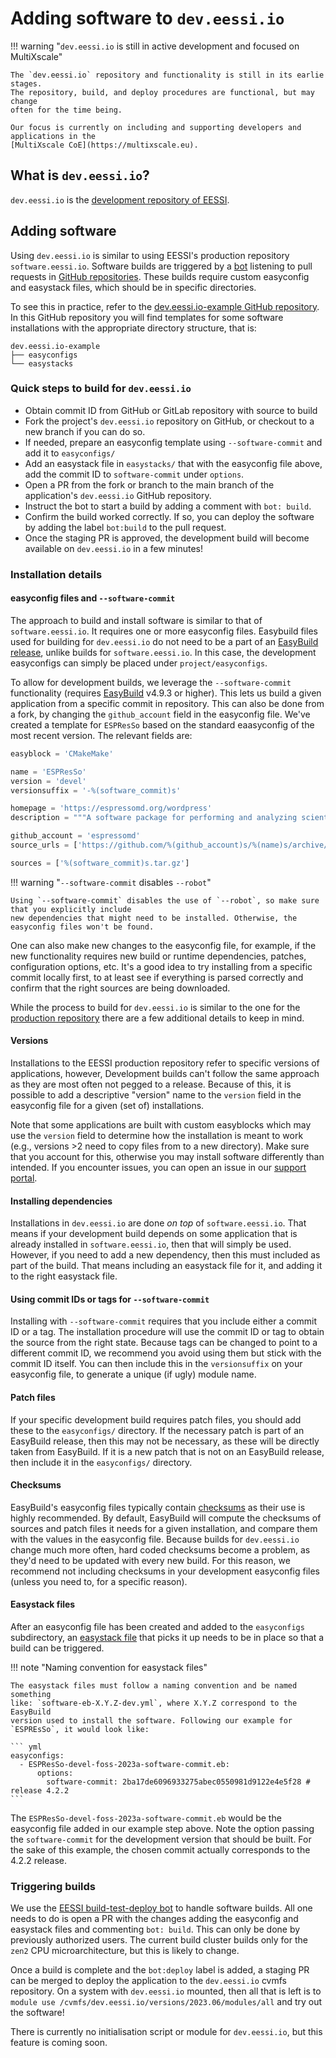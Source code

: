 # Adding software to `dev.eessi.io`

!!! warning "`dev.eessi.io` is still in active development and focused on MultiXscale"

    The `dev.eessi.io` repository and functionality is still in its earlie stages.
    The repository, build, and deploy procedures are functional, but may change
    often for the time being. 
    
    Our focus is currently on including and supporting developers and applications in the 
    [MultiXscale CoE](https://multixscale.eu).

## What is `dev.eessi.io`?

`dev.eessi.io` is the [development repository of EESSI](../repositories/dev.eessi.io.md).

## Adding software

Using `dev.eessi.io` is similar to using EESSI's production repository `software.eessi.io`.
Software builds are triggered by a [bot](https://www.eessi.io/docs/bot/) listening to pull 
requests in [GitHub repositories](https://github.com/search?q=org%3AEESSI+dev.eessi.io&type=repositories). 
These builds require custom easyconfig and easystack files, which should be in specific directories.

To see this in practice, refer to the [dev.eessi.io-example GitHub repository](https://github.com/EESSI/dev.eessi.io-example).
 In this GitHub repository you will find templates for some software installations with the appropriate directory structure, that is:

```
dev.eessi.io-example
├── easyconfigs
└── easystacks
```

### Quick steps to build for `dev.eessi.io`

- Obtain commit ID from GitHub or GitLab repository with source to build
- Fork the project's `dev.eessi.io` repository on GitHub, or checkout to a new branch if you can do so.
- If needed, prepare an easyconfig template using `--software-commit` and add it to `easyconfigs/`
- Add an easystack file in `easystacks/` that with the easyconfig file above, add the
commit ID to `software-commit` under `options`.
- Open a PR from the fork or branch to the main branch of the application's `dev.eessi.io` GitHub repository.
- Instruct the bot to start a build by adding a comment with `bot: build`.
- Confirm the build worked correctly. If so, you can deploy the software by adding the label `bot:build` to the
pull request.
- Once the staging PR is approved, the development build will become available on `dev.eessi.io` in a few minutes!

### Installation details

#### easyconfig files and `--software-commit`
The approach to build and install software is similar to that of `software.eessi.io`. 
It requires one or more easyconfig files. Easybuild files used for building for `dev.eessi.io`
do not need to be a part of an [EasyBuild release](https://easybuilders/easybuild-easyconfigs), unlike builds for 
`software.eessi.io`. In this case, the development easyconfigs can simply be placed under `project/easyconfigs`.

To allow for development builds, we leverage the `--software-commit` functionality (requires [EasyBuild](https://easybuild.io/) v4.9.3 or higher). This lets us build a given application from
a specific commit in repository. This can also be done from a fork, by changing the `github_account` field in the easyconfig file. 
We've created a template for `ESPResSo` based on the standard eaasyconfig of the most recent version. The relevant fields are:

``` python
easyblock = 'CMakeMake'

name = 'ESPResSo'
version = 'devel'
versionsuffix = '-%(software_commit)s'

homepage = 'https://espressomd.org/wordpress'
description = """A software package for performing and analyzing scientific Molecular Dynamics simulations."""

github_account = 'espressomd'
source_urls = ['https://github.com/%(github_account)s/%(name)s/archive/']

sources = ['%(software_commit)s.tar.gz']
```

!!! warning "`--software-commit` disables `--robot`"

    Using `--software-commit` disables the use of `--robot`, so make sure that you explicitly include
    new dependencies that might need to be installed. Otherwise, the easyconfig files won't be found.

One can also make new changes to the easyconfig file, for example, if the new functionality requires new build or 
runtime dependencies, patches, configuration options, etc. It's a good idea to try installing from a specific commit locally first,
to at least see if everything is parsed correctly and confirm that the right sources are being downloaded.


While the process to build for `dev.eessi.io` is similar to the one for the [production repository](../repositories/software.eessi.io.md) there 
are a few additional details to keep in mind.

#### Versions

Installations to the EESSI production repository refer to specific versions of applications, however, Development builds can't follow the same 
approach as they are most often not pegged to a release. Because of this, it is possible to add a descriptive "version" name to the `version` field
in the easyconfig file for a given (set of) installations. 

Note that some applications are built with custom easyblocks which may
use the `version` field to determine how the installation is meant to work (e.g., versions >2 need to copy files from to a new directory). Make sure
that you account for this, otherwise you may install software differently than intended. If you encounter issues, you can open an issue in our
[support portal](https://gitlab.com/eessi/support#eessi-support-portal).

#### Installing dependencies

Installations in `dev.eessi.io` are done _on top_ of `software.eessi.io`. That means if your development build depends on some application that is
already installed in `software.eessi.io`, then that will simply be used. However, if you need to add a new dependency, then this must included as 
part of the build. That means including an easystack file for it, and adding it to the right easystack file.

#### Using commit IDs or tags for `--software-commit`

Installing with `--software-commit` requires that you include either a commit ID or a tag. The installation procedure will use the commit ID or tag to 
obtain the source from the right state. Because tags can be changed to point to a different commit ID, we recommend you avoid using them but stick with
the commit ID itself. You can then include this in the `versionsuffix` on your easyconfig file, to generate a unique (if ugly) module name.

#### Patch files

If your specific development build requires patch files, you should add these to the `easyconfigs/` directory. If the necessary patch is part of an
EasyBuild release, then this may not be necessary, as these will be directly taken from EasyBuild. If it is a new patch that is not on an EasyBuild
release, then include it in the `easyconfigs/` directory.

#### Checksums

EasyBuild's easyconfig files typically contain [checksums](https://docs.easybuild.io/writing-easyconfig-files/?h=checksums#common_easyconfig_param_sources_checksums)
 as their use is highly recommended. By default, EasyBuild will compute the checksums of sources and patch files it needs for
  a given installation, and compare them with the values in the easyconfig file. Because builds for `dev.eessi.io` change much
   more often, hard coded checksums become a problem, as they'd need to be updated with every new build. For this reason, we
    recommend not including checksums in your development easyconfig files (unless you need to, for a specific reason).

#### Easystack files 
After an easyconfig file has been created and added to the `easyconfigs` subdirectory, an [easystack file](https://docs.easybuild.io/easystack-files) that picks it up
needs to be in place so that a build can be triggered.

!!! note "Naming convention for easystack files"

    The easystack files must follow a naming convention and be named something
    like: `software-eb-X.Y.Z-dev.yml`, where X.Y.Z correspond to the EasyBuild
    version used to install the software. Following our example for 
    `ESPREsSo`, it would look like: 
    
    ``` yml
    easyconfigs:
      - ESPResSo-devel-foss-2023a-software-commit.eb:
          options:
            software-commit: 2ba17de6096933275abec0550981d9122e4e5f28 # release 4.2.2
    ```

The `ESPResSo-devel-foss-2023a-software-commit.eb` would be the easyconfig file added in our example step above. 
Note the option passing the `software-commit` for the development version that should be built.
For the sake of this example, the chosen commit actually corresponds to the 4.2.2 release.

### Triggering builds

We use the [EESSI build-test-deploy bot](../bot.md) to handle software builds.
All one needs to do is open a PR with the changes adding the easyconfig and easystack 
files and commenting `bot: build`. This can only be done by previously authorized users. 
The current build cluster builds only for the `zen2` CPU microarchitecture, but this is likely to change.

Once a build is complete and the `bot:deploy` label is added, a staging PR can be merged to deploy the
application to the `dev.eessi.io` cvmfs repository. On a system with `dev.eessi.io` mounted, then all
that is left is to `module use /cvmfs/dev.eessi.io/versions/2023.06/modules/all` and try out the software!

There is currently no initialisation script or module for `dev.eessi.io`, but this feature is coming soon.